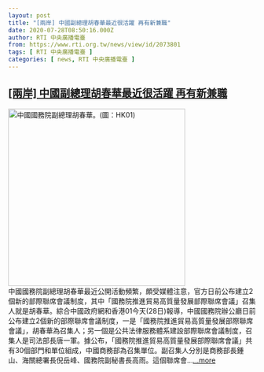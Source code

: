 ```yaml
---
layout: post
title: "[兩岸] 中國副總理胡春華最近很活躍 再有新兼職"
date: 2020-07-28T08:50:16.000Z
author: RTI 中央廣播電臺
from: https://www.rti.org.tw/news/view/id/2073801
tags: [ RTI 中央廣播電臺 ]
categories: [ news, RTI 中央廣播電臺 ]
---
```

<!--1595926216000-->
[[兩岸] 中國副總理胡春華最近很活躍 再有新兼職](https://www.rti.org.tw/news/view/id/2073801)
------

<div>
<img src="https://static.rti.org.tw/assets/thumbnails/2020/07/21/0a81b64fe15271378c75a5a50feaddf3.jpg" width="360" alt="中國國務院副總理胡春華。(圖：HK01)" title="中國國務院副總理胡春華。(圖：HK01)"><br>中國國務院副總理胡春華最近公開活動頻繁，頗受媒體注意，官方日前公布建立2個新的部際聯席會議制度，其中「國務院推進貿易高質量發展部際聯席會議」召集人就是胡春華。綜合中國政府網和香港01今天(28日)報導，中國國務院辦公廳日前公布建立2個新的部際聯席會議制度，一是「國務院推進貿易高質量發展部際聯席會議」，胡春華為召集人；另一個是公共法律服務體系建設部際聯席會議制度，召集人是司法部長唐一軍。據公布，「國務院推進貿易高質量發展部際聯席會議」共有30個部門和單位組成，中國商務部為召集單位。副召集人分別是商務部長鍾山、海關總署長倪岳峰、國務院副秘書長高雨。這個聯席會...<a target="_blank" href="https://www.rti.org.tw/news/view/id/2073801">...more</a>
</div>
